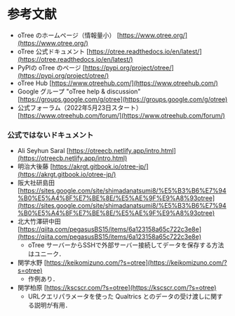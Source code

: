 # 参考文献

- oTree のホームページ（情報量小） [https://www.otree.org/](https://www.otree.org/)
- oTree 公式ドキュメント [https://otree.readthedocs.io/en/latest/](https://otree.readthedocs.io/en/latest/)
- PyPIの oTree のページ [https://pypi.org/project/otree/](https://pypi.org/project/otree/)
- oTree Hub [https://www.otreehub.com/](https://www.otreehub.com/)
- Google グループ "oTree help & discussion" [https://groups.google.com/g/otree](https://groups.google.com/g/otree)
- 公式フォーラム（2022年5月23日スタート） [https://www.otreehub.com/forum/](https://www.otreehub.com/forum/)

### 公式ではないドキュメント

- Ali Seyhun Saral [https://otreecb.netlify.app/intro.html](https://otreecb.netlify.app/intro.html)
- 明治大後藤 [https://akrgt.gitbook.io/otree-jp/](https://akrgt.gitbook.io/otree-jp/)
- 阪大社研島田 [https://sites.google.com/site/shimadanatsumi8/%E5%B3%B6%E7%94%B0%E5%A4%8F%E7%BE%8E/%E5%AE%9F%E9%A8%93otree](https://sites.google.com/site/shimadanatsumi8/%E5%B3%B6%E7%94%B0%E5%A4%8F%E7%BE%8E/%E5%AE%9F%E9%A8%93otree)
- 北大竹澤研中田 [https://qiita.com/pegasusBS15/items/6a123158a65c722c3e8e](https://qiita.com/pegasusBS15/items/6a123158a65c722c3e8e)
    - oTree サーバーからSSHで外部サーバー接続してデータを保存する方法はユニーク．
- 関学水野 [https://keikomizuno.com/?s=otree](https://keikomizuno.com/?s=otree)
    - 作例あり．
- 関学柏原 [https://kscscr.com/?s=otree](https://kscscr.com/?s=otree)
    - URLクエリパラメータを使った Qualtrics とのデータの受け渡しに関する説明が有用．